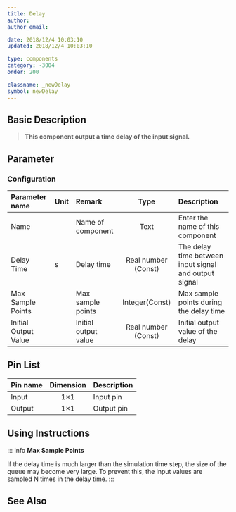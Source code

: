 ```yaml
---
title: Delay
author: 
author_email:

date: 2018/12/4 10:03:10
updated: 2018/12/4 10:03:10

type: components
category: -3004
order: 200

classname: _newDelay
symbol: newDelay
---
```

## Basic Description


> **This component output a time delay of the input signal.**

## Parameter
### Configuration
| Parameter name | Unit | Remark | Type | Description |
| :--- | :--- | :--- | :--: | :--- |
| Name |  | Name of component | Text | Enter the name of this component |
| Delay Time | s | Delay time | Real number (Const) | The delay time between input signal and output signal |
| Max Sample Points |  | Max sample points | Integer(Const) | Max sample points during the delay time |
| Initial Output Value | | Initial output value | Real number (Const) | Initial output value of the delay |

## Pin List

| Pin name | Dimension | Description |
| :--- | :--:  | :--- |
| Input | 1×1 | Input pin |
| Output | 1×1 | Output pin |

## Using Instructions

::: info
**Max Sample Points**

If the delay time is much larger than the simulation time step, the size of the queue may become very large. To prevent this, the input values are sampled N times in the delay time.
:::


## See Also


